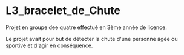 # L3_bracelet_de_Chute
Projet en groupe dee quatre effectué en 3ème année de licence.

Le projet avait pour but de détecter la chute d'une personne âgée ou sportive et d'agir en conséquence.
